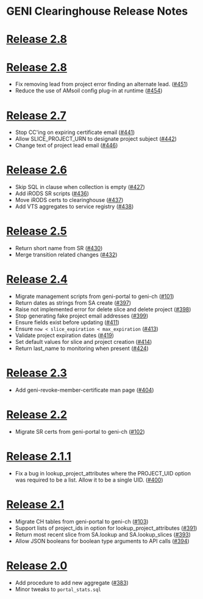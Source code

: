 # GENI Clearinghouse Release Notes

# [Release 2.8](https://github.com/GENI-NSF/geni-ch/milestones/2.8)


# [Release 2.8](https://github.com/GENI-NSF/geni-ch/milestones/2.8)

* Fix removing lead from project error finding an alternate lead.
  ([#451](https://github.com/GENI-NSF/geni-ch/issues/451))
* Reduce the use of AMsoil config plug-in at runtime
  ([#454](https://github.com/GENI-NSF/geni-ch/issues/454))

# [Release 2.7](https://github.com/GENI-NSF/geni-ch/milestones/2.7)

* Stop CC'ing on expiring certificate email
  ([#441](https://github.com/GENI-NSF/geni-ch/issues/441))
* Allow SLICE_PROJECT_URN to designate project subject
  ([#442](https://github.com/GENI-NSF/geni-ch/issues/442))
* Change text of project lead email
  ([#446](https://github.com/GENI-NSF/geni-ch/issues/446))

# [Release 2.6](https://github.com/GENI-NSF/geni-ch/milestones/2.6)

* Skip SQL in clause when collection is empty
  ([#427](https://github.com/GENI-NSF/geni-ch/issues/427))
* Add iRODS SR scripts
  ([#436](https://github.com/GENI-NSF/geni-ch/issues/436))
* Move iRODS certs to clearinghouse
  ([#437](https://github.com/GENI-NSF/geni-ch/issues/437))
* Add VTS aggregates to service registry
  ([#438](https://github.com/GENI-NSF/geni-ch/issues/438))

# [Release 2.5](https://github.com/GENI-NSF/geni-ch/milestones/2.5)

* Return short name from SR
  ([#430](https://github.com/GENI-NSF/geni-ch/issues/430))
* Merge transition related changes
  ([#432](https://github.com/GENI-NSF/geni-ch/issues/432))

# [Release 2.4](https://github.com/GENI-NSF/geni-ch/milestones/2.4)

* Migrate management scripts from geni-portal to geni-ch
  ([#101](https://github.com/GENI-NSF/geni-ch/issues/101))
* Return dates as strings from SA create
  ([#397](https://github.com/GENI-NSF/geni-ch/issues/397))
* Raise not implemented error for delete slice and delete project
  ([#398](https://github.com/GENI-NSF/geni-ch/issues/398))
* Stop generating fake project email addresses
  ([#399](https://github.com/GENI-NSF/geni-ch/issues/399))
* Ensure fields exist before updating
  ([#411](https://github.com/GENI-NSF/geni-ch/issues/411))
* Ensure `now < slice_expiration < max_expiration`
  ([#413](https://github.com/GENI-NSF/geni-ch/issues/413))
* Validate project expiration dates
  ([#419](https://github.com/GENI-NSF/geni-ch/issues/419))
* Set default values for slice and project creation
  ([#414](https://github.com/GENI-NSF/geni-ch/issues/414))
* Return last_name to monitoring when present
  ([#424](https://github.com/GENI-NSF/geni-ch/issues/424))

# [Release 2.3](https://github.com/GENI-NSF/geni-ch/milestones/2.3)

 * Add geni-revoke-member-certificate man page
   ([#404](https://github.com/GENI-NSF/geni-ch/issues/404))

# [Release 2.2](https://github.com/GENI-NSF/geni-ch/milestones/2.2)

 * Migrate SR certs from geni-portal to geni-ch
   ([#102](https://github.com/GENI-NSF/geni-ch/issues/102))

# [Release 2.1.1](https://github.com/GENI-NSF/geni-ch/milestones/2.1.1)

 * Fix a bug in lookup_project_attributes where the PROJECT_UID option was
   required to be a list. Allow it to be a single UID.
   ([#400](https://github.com/GENI-NSF/geni-ch/issues/400))

# [Release 2.1](https://github.com/GENI-NSF/geni-ch/milestones/2.1)

 * Migrate CH tables from geni-portal to geni-ch
   ([#103](https://github.com/GENI-NSF/geni-ch/issues/103))
 * Support lists of project_ids in option for lookup_project_attributes
   ([#391](https://github.com/GENI-NSF/geni-ch/issues/391))
 * Return most recent slice from SA.lookup and SA.lookup_slices
   ([#393](https://github.com/GENI-NSF/geni-ch/issues/393))
 * Allow JSON booleans for boolean type arguments to API calls
   ([#394](https://github.com/GENI-NSF/geni-ch/issues/394))

# [Release 2.0](https://github.com/GENI-NSF/geni-ch/milestones/2.0)

 * Add procedure to add new aggregate
   ([#383](https://github.com/GENI-NSF/geni-ch/issues/383))
 * Minor tweaks to `portal_stats.sql`
